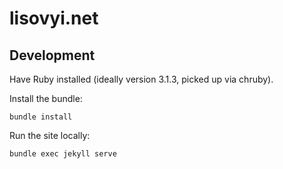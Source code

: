 # lisovyi.net

## Development

Have Ruby installed (ideally version 3.1.3, picked up via chruby).

Install the bundle:

```shell
bundle install
```

Run the site locally:

```shell
bundle exec jekyll serve
```
